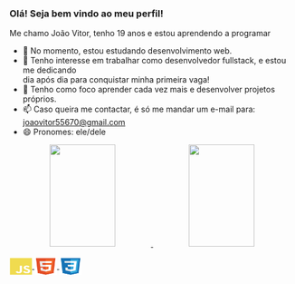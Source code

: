 ###  Olá! Seja bem vindo ao meu perfil!




Me chamo João Vitor, tenho 19 anos e estou aprendendo a programar
- 🌱 No momento, estou estudando desenvolvimento web.
- 🔭 Tenho interesse em trabalhar como desenvolvedor fullstack, e estou me dedicando<br>
dia após dia para conquistar minha primeira vaga!
- 👯 Tenho como foco aprender cada vez mais e desenvolver projetos próprios.
- 📫 Caso queira me contactar, é só me mandar um e-mail para: joaovitor55670@gmail.com
- 😄 Pronomes: ele/dele

<div align="center">
  <a href="https://github.com/rafaballerini">
  <img width=48% height="180em" src="https://github-readme-stats.vercel.app/api?username=joaovxsantos&show_icons=true&theme=highcontrast&include_all_commits=true&count_private=true"/>
  <img width=48% height="180em"  src="https://github-readme-stats.vercel.app/api/top-langs/?username=joaovxsantos&layout=compact&langs_count=7&theme=highcontrast"/>
</div>
  <div style="display: inline_block"><br>
  <img align="center" alt="Rafa-Js" height="30" width="40" src="https://raw.githubusercontent.com/devicons/devicon/master/icons/javascript/javascript-plain.svg">
  <img align="center" alt="Rafa-HTML" height="30" width="40" src="https://raw.githubusercontent.com/devicons/devicon/master/icons/html5/html5-original.svg">
  <img align="center" alt="Rafa-CSS" height="30" width="40" src="https://raw.githubusercontent.com/devicons/devicon/master/icons/css3/css3-original.svg">
  </div>
  
  ##
